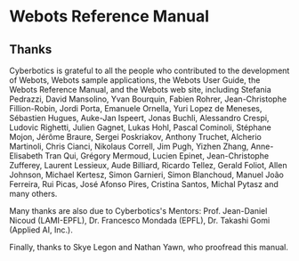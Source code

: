 # Webots Reference Manual

## Thanks

Cyberbotics is grateful to all the people who contributed to the development of
Webots, Webots sample applications, the Webots User Guide, the Webots Reference
Manual, and the Webots web site, including Stefania Pedrazzi, David Mansolino,
Yvan Bourquin, Fabien Rohrer, Jean-Christophe Fillion-Robin, Jordi Porta,
Emanuele Ornella, Yuri Lopez de Meneses, Sébastien Hugues, Auke-Jan Ispeert,
Jonas Buchli, Alessandro Crespi, Ludovic Righetti, Julien Gagnet, Lukas Hohl,
Pascal Cominoli, Stéphane Mojon, Jérôme Braure, Sergei Poskriakov, Anthony
Truchet, Alcherio Martinoli, Chris Cianci, Nikolaus Correll, Jim Pugh, Yizhen
Zhang, Anne-Elisabeth Tran Qui, Grégory Mermoud, Lucien Epinet, Jean-Christophe
Zufferey, Laurent Lessieux, Aude Billiard, Ricardo Tellez, Gerald Foliot, Allen
Johnson, Michael Kertesz, Simon Garnieri, Simon Blanchoud, Manuel João
Ferreira, Rui Picas, José Afonso Pires, Cristina Santos, Michal Pytasz and many
others.

Many thanks are also due to Cyberbotics's Mentors: Prof. Jean-Daniel Nicoud
(LAMI-EPFL), Dr. Francesco Mondada (EPFL), Dr. Takashi Gomi (Applied AI, Inc.).

Finally, thanks to Skye Legon and Nathan Yawn, who proofread this manual.

